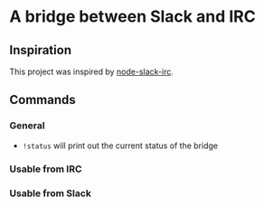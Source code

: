 # A bridge between Slack and IRC

## Inspiration
This project was inspired by [node-slack-irc](https://github.com/IgorAntun/node-slack-irc).

## Commands
### General
- `!status` will print out the current status of the bridge

### Usable from IRC

### Usable from Slack
